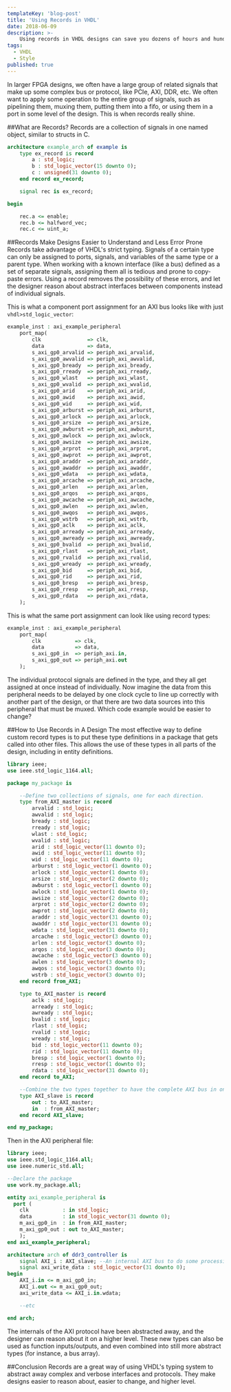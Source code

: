 ```yaml
---
templateKey: 'blog-post'
title: 'Using Records in VHDL'
date: 2018-06-09
description: >-
    Using records in VHDL designs can save you dozens of hours and hundreds of lines in the long run.
tags:
  - VHDL
  - Style
published: true
---
```

In larger FPGA designs, we often have a large group of related signals that make up some complex bus or protocol, like PCIe, AXI, DDR, etc. We often want to apply some operation to the entire group of signals, such as pipelining them, muxing them, putting them into a fifo, or using them in a port in some level of the design. This is when records really shine.

##What are Records?
Records are a collection of signals in one named object, similar to structs in C.

```vhdl
architecture example_arch of example is
    type ex_record is record
        a : std_logic;
        b : std_logic_vector(15 downto 0);
        c : unsigned(31 downto 0);
    end record ex_record;

    signal rec is ex_record;

begin

    rec.a <= enable;
    rec.b <= halfword_vec;
    rec.c <= uint_a;

```

##Records Make Designs Easier to Understand and Less Error Prone
Records take advantage of VHDL's strict typing. Signals of a certain type can only be assigned to ports, signals, and variables of the same type or a parent type. When working with a known interface (like a bus) defined as a set of separate signals, assigning them all is tedious and prone to copy-paste errors. Using a record removes the possibility of these errors, and let the designer reason about abstract interfaces between components instead of individual signals.

This is what a component port assignment for an AXI bus looks like with just `vhdl>std_logic_vector`:

```vhdl
example_inst : axi_example_peripheral
    port_map(
        clk               => clk,
        data              => data,
        s_axi_gp0_arvalid => periph_axi_arvalid,
        s_axi_gp0_awvalid => periph_axi_awvalid,
        s_axi_gp0_bready  => periph_axi_bready,
        s_axi_gp0_rready  => periph_axi_rready,
        s_axi_gp0_wlast   => periph_axi_wlast,
        s_axi_gp0_wvalid  => periph_axi_wvalid,
        s_axi_gp0_arid    => periph_axi_arid,
        s_axi_gp0_awid    => periph_axi_awid,
        s_axi_gp0_wid     => periph_axi_wid,
        s_axi_gp0_arburst => periph_axi_arburst,
        s_axi_gp0_arlock  => periph_axi_arlock,
        s_axi_gp0_arsize  => periph_axi_arsize,
        s_axi_gp0_awburst => periph_axi_awburst,
        s_axi_gp0_awlock  => periph_axi_awlock,
        s_axi_gp0_awsize  => periph_axi_awsize,
        s_axi_gp0_arprot  => periph_axi_arprot,
        s_axi_gp0_awprot  => periph_axi_awprot,
        s_axi_gp0_araddr  => periph_axi_araddr,
        s_axi_gp0_awaddr  => periph_axi_awaddr,
        s_axi_gp0_wdata   => periph_axi_wdata,
        s_axi_gp0_arcache => periph_axi_arcache,
        s_axi_gp0_arlen   => periph_axi_arlen,
        s_axi_gp0_arqos   => periph_axi_arqos,
        s_axi_gp0_awcache => periph_axi_awcache,
        s_axi_gp0_awlen   => periph_axi_awlen,
        s_axi_gp0_awqos   => periph_axi_awqos,
        s_axi_gp0_wstrb   => periph_axi_wstrb,
        s_axi_gp0_aclk    => periph_axi_aclk,
        s_axi_gp0_arready => periph_axi_arready,
        s_axi_gp0_awready => periph_axi_awready,
        s_axi_gp0_bvalid  => periph_axi_bvalid,
        s_axi_gp0_rlast   => periph_axi_rlast,
        s_axi_gp0_rvalid  => periph_axi_rvalid,
        s_axi_gp0_wready  => periph_axi_wready,
        s_axi_gp0_bid     => periph_axi_bid,
        s_axi_gp0_rid     => periph_axi_rid,
        s_axi_gp0_bresp   => periph_axi_bresp,
        s_axi_gp0_rresp   => periph_axi_rresp,
        s_axi_gp0_rdata   => periph_axi_rdata,
    );
```
This is what the same port assignment can look like using record types:
```vhdl
example_inst : axi_example_peripheral
    port_map(
        clk           => clk,
        data          => data,
        s_axi_gp0_in  => periph_axi.in,
        s_axi_gp0_out => periph_axi.out
    );
```
The individual protocol signals are defined in the type, and they all get assigned at once instead of individually.
Now imagine the data from this peripheral needs to be delayed by one clock cycle to line up correctly with another part of the design, or that there are two data sources into this peripheral that must be muxed. Which code example would be easier to change?

##How to Use Records in A Design
The most effective way to define custom record types is to put these type definitions in a package that gets called into other files. This allows the use of these types in all parts of the design, including in entity definitions.

```vhdl
library ieee;
use ieee.std_logic_1164.all;

package my_package is

    --Define two collections of signals, one for each direction.
    type from_AXI_master is record
        arvalid : std_logic;
        awvalid : std_logic;
        bready : std_logic;
        rready : std_logic;
        wlast : std_logic;
        wvalid : std_logic;
        arid : std_logic_vector(11 downto 0);
        awid : std_logic_vector(11 downto 0);
        wid : std_logic_vector(11 downto 0);
        arburst : std_logic_vector(1 downto 0);
        arlock : std_logic_vector(1 downto 0);
        arsize : std_logic_vector(2 downto 0);
        awburst : std_logic_vector(1 downto 0);
        awlock : std_logic_vector(1 downto 0);
        awsize : std_logic_vector(2 downto 0);
        arprot : std_logic_vector(2 downto 0);
        awprot : std_logic_vector(2 downto 0);
        araddr : std_logic_vector(31 downto 0);
        awaddr : std_logic_vector(31 downto 0);
        wdata : std_logic_vector(31 downto 0);
        arcache : std_logic_vector(3 downto 0);
        arlen : std_logic_vector(3 downto 0);
        arqos : std_logic_vector(3 downto 0);
        awcache : std_logic_vector(3 downto 0);
        awlen : std_logic_vector(3 downto 0);
        awqos : std_logic_vector(3 downto 0);
        wstrb : std_logic_vector(3 downto 0);
    end record from_AXI;

    type to_AXI_master is record
        aclk : std_logic;
        arready : std_logic;
        awready : std_logic;
        bvalid : std_logic;
        rlast : std_logic;
        rvalid : std_logic;
        wready : std_logic;
        bid : std_logic_vector(11 downto 0);
        rid : std_logic_vector(11 downto 0);
        bresp : std_logic_vector(1 downto 0);
        rresp : std_logic_vector(1 downto 0);
        rdata : std_logic_vector(31 downto 0);
    end record to_AXI;

    --Combine the two types together to have the complete AXI bus in one signal internally
    type AXI_slave is record
        out : to_AXI_master;
        in  : from_AXI_master;
    end record AXI_slave;

end my_package;
```
Then in the AXI peripheral file:
```vhdl
library ieee;
use ieee.std_logic_1164.all;
use ieee.numeric_std.all;

--Declare the package
use work.my_package.all;

entity axi_example_peripheral is
  port (
    clk           : in std_logic;
    data          : in std_logic_vector(31 downto 0);
    m_axi_gp0_in  : in from_AXI_master;
    m_axi_gp0_out : out to_AXI_master;
    );
end axi_example_peripheral;

architecture arch of ddr3_controller is
    signal AXI_i : AXI_slave; --An internal AXI bus to do some processing
    signal axi_write_data : std_logic_vector(31 downto 0);
begin
    AXI_i.in <= m_axi_gp0_in;
    AXI_i.out <= m_axi_gp0_out;
    axi_write_data <= AXI_i.in.wdata;

    --etc

end arch;
```

The internals of the AXI protocol have been abstracted away, and the designer can reason about it on a higher level. These new types can also be used as function inputs/outputs, and even combined into still more abstract types (for instance, a bus array).

##Conclusion
Records are a great way of using VHDL's typing system to abstract away complex and verbose interfaces and protocols. They make designs easier to reason about, easier to change, and higher level.